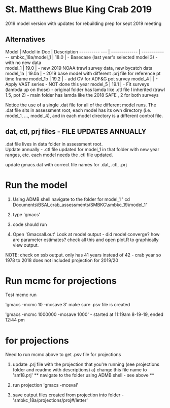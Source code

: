 # St. Matthews Blue King Crab 2019
2019 model version with updates for rebuilding
prep for sept 2019 meeting

## Alternatives

Model             | Model in Doc  | Description
---------- ---    | ------------- | -------------
smbkc_18a/model_1 |   18.0        | - Basecase (last year's selected model 3) - with no new data     
model_1           |  19.0         | - new 2019 NOAA trawl survey data, new bycatch data
model_1a          |   19.0a       | - 2019 base model with different .prj file for reference pt time frame
model_1b          |   19.2        | - add CV for ADF&G pot survey
model_4           |               | - Apply VAST series - NOT done this year
model_5           |   19.1        | - Fit surveys (lambda up on those)
                                    - original folder has lamda like .ctl file I inherited (trawl 1.5, pot 2)
                                    - main folder has lamda like the 2018 SAFE , 2 for both surveys

Notice the use of a single .dat file for all of the different model runs. 
The .dat file sits in assessment root, 
each model has its own directory (i.e. model_1, ..., model_4), and in each model directory is a different control file.

## dat, ctl, prj files - FILE UPDATES ANNUALLY
.dat file lives in data folder in assessment root.  
Update annually - 
.ctl file updated for model_1 in that folder with new year ranges, etc. each model needs the .ctl file updated.

update gmacs.dat with correct file names for .dat, .ctl, .prj

# Run the model
1) Using ADMB shell navigate to the folder for model_1
    ' cd Documents\BSAI_crab_assessments\SMBKC\smbkc_19\model_1'
    
2) type 'gmacs'

3) code should run

4) Open 'Gmacsall.out'
Look at model output - did model converge? how are parameter estimates? check all this and open plot.R to graphically view output.

NOTE: check on ssb output. only has 41 years instead of 42 - crab year so 1978 to 2018 does not included projection for 2019/20

# Run mcmc for projections
Test mcmc run

'gmacs -mcmc 10 -mcsave 3' make sure .psv file is created

'gmacs -mcmc 1000000 -mcsave 1000' - started at 11:19am 8-19-19, ended 12:44 pm


# for projections
Need to run mcmc above to get .psv file for projections

1) update .prj file with the projection that you're running (see projections folder and readme with descriptions)
    a) change this file name to 'sm18.prj'
  ** navigate to the folder using ADMB shell - see above **
2) run projection
'gmacs -mceval'

3) save output files created from projection into folder - 'smbkc_18a/projections/proj#/letter'